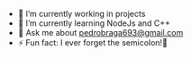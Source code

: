 - 🔭 I’m currently working in projects
- 🌱 I’m currently learning NodeJs and C++
- 💬 Ask me about [pedrobraga693@gmail.com](mailto:pedrobraga693@gmail.com)
- ⚡ Fun fact: I ever forget the semicolon!🤣
